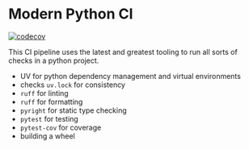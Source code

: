 # Modern Python CI

[![codecov](https://codecov.io/github/timvancann/yt-python-ci/graph/badge.svg?token=V7PPBOI0F0)](https://codecov.io/github/timvancann/yt-python-ci)

This CI pipeline uses the latest and greatest tooling to run all sorts of checks in a python project.

- UV for python dependency management and virtual environments
- checks `uv.lock` for consistency
- `ruff` for linting
- `ruff` for formatting
- `pyright` for static type checking
- `pytest` for testing
- `pytest-cov` for coverage
- building a wheel